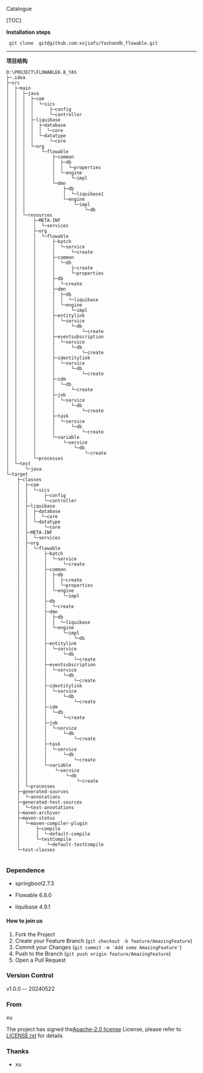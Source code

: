 

Catalogue

[TOC]





**Installation steps**

 

```
 git clone  git@github.com:xxjiafu/Yashandb_flowable.git
```

 


** **


**项目结构**

```
D:\PROJECT\FLOWABLE6.8_YAS
├─.idea
├─src
│  ├─main
│  │  ├─java
│  │  │  ├─com
│  │  │  │  └─sics
│  │  │  │      ├─config
│  │  │  │      └─controller
│  │  │  ├─liquibase
│  │  │  │  ├─database
│  │  │  │  │  └─core
│  │  │  │  └─datatype
│  │  │  │      └─core
│  │  │  └─org
│  │  │      └─flowable
│  │  │          ├─common
│  │  │          │  ├─db
│  │  │          │  │  └─properties
│  │  │          │  └─engine
│  │  │          │      └─impl
│  │  │          └─dmn
│  │  │              ├─db
│  │  │              │  └─liquibase1
│  │  │              └─engine
│  │  │                  └─impl
│  │  │                      └─db
│  │  └─resources
│  │      ├─META-INF
│  │      │  └─services
│  │      ├─org
│  │      │  └─flowable
│  │      │      ├─batch
│  │      │      │  └─service
│  │      │      │      └─create
│  │      │      ├─common
│  │      │      │  └─db
│  │      │      │      ├─create
│  │      │      │      └─properties
│  │      │      ├─db
│  │      │      │  └─create
│  │      │      ├─dmn
│  │      │      │  ├─db
│  │      │      │  │  └─liquibase
│  │      │      │  └─engine
│  │      │      │      └─impl
│  │      │      ├─entitylink
│  │      │      │  └─service
│  │      │      │      └─db
│  │      │      │          └─create
│  │      │      ├─eventsubscription
│  │      │      │  └─service
│  │      │      │      └─db
│  │      │      │          └─create
│  │      │      ├─identitylink
│  │      │      │  └─service
│  │      │      │      └─db
│  │      │      │          └─create
│  │      │      ├─idm
│  │      │      │  └─db
│  │      │      │      └─create
│  │      │      ├─job
│  │      │      │  └─service
│  │      │      │      └─db
│  │      │      │          └─create
│  │      │      ├─task
│  │      │      │  └─service
│  │      │      │      └─db
│  │      │      │          └─create
│  │      │      └─variable
│  │      │          └─service
│  │      │              └─db
│  │      │                  └─create
│  │      └─processes
│  └─test
│      └─java
└─target
    ├─classes
    │  ├─com
    │  │  └─sics
    │  │      ├─config
    │  │      └─controller
    │  ├─liquibase
    │  │  ├─database
    │  │  │  └─core
    │  │  └─datatype
    │  │      └─core
    │  ├─META-INF
    │  │  └─services
    │  ├─org
    │  │  └─flowable
    │  │      ├─batch
    │  │      │  └─service
    │  │      │      └─create
    │  │      ├─common
    │  │      │  ├─db
    │  │      │  │  ├─create
    │  │      │  │  └─properties
    │  │      │  └─engine
    │  │      │      └─impl
    │  │      ├─db
    │  │      │  └─create
    │  │      ├─dmn
    │  │      │  ├─db
    │  │      │  │  └─liquibase
    │  │      │  └─engine
    │  │      │      └─impl
    │  │      │          └─db
    │  │      ├─entitylink
    │  │      │  └─service
    │  │      │      └─db
    │  │      │          └─create
    │  │      ├─eventsubscription
    │  │      │  └─service
    │  │      │      └─db
    │  │      │          └─create
    │  │      ├─identitylink
    │  │      │  └─service
    │  │      │      └─db
    │  │      │          └─create
    │  │      ├─idm
    │  │      │  └─db
    │  │      │      └─create
    │  │      ├─job
    │  │      │  └─service
    │  │      │      └─db
    │  │      │          └─create
    │  │      ├─task
    │  │      │  └─service
    │  │      │      └─db
    │  │      │          └─create
    │  │      └─variable
    │  │          └─service
    │  │              └─db
    │  │                  └─create
    │  └─processes
    ├─generated-sources
    │  └─annotations
    ├─generated-test-sources
    │  └─test-annotations
    ├─maven-archiver
    ├─maven-status
    │  └─maven-compiler-plugin
    │      ├─compile
    │      │  └─default-compile
    │      └─testCompile
    │          └─default-testCompile
    └─test-classes


```






### Dependence 

- springboot2.7.3

- Flowable 6.8.0

- liquibase 4.9.1 

  

####  How to join us 

1.  Fork the Project
2. Create your Feature Branch (`git checkout -b feature/AmazingFeature`)
3. Commit your Changes (`git commit -m 'Add some AmazingFeature'`)
4. Push to the Branch (`git push origin feature/AmazingFeature`)
5. Open a Pull Request

### Version Control 

v1.0.0 -- 20240522

### From

xu



The project has signed the[Apache-2.0 license](https://github.com/xxjiafu/Yashandb_flowable/tree/main#Apache-2.0-1-ov-file) License, please refer to [LICENSE.txt](https://github.com/shaojintian/Best_README_template/blob/master/LICENSE.txt) for details

### Thanks

- xu


